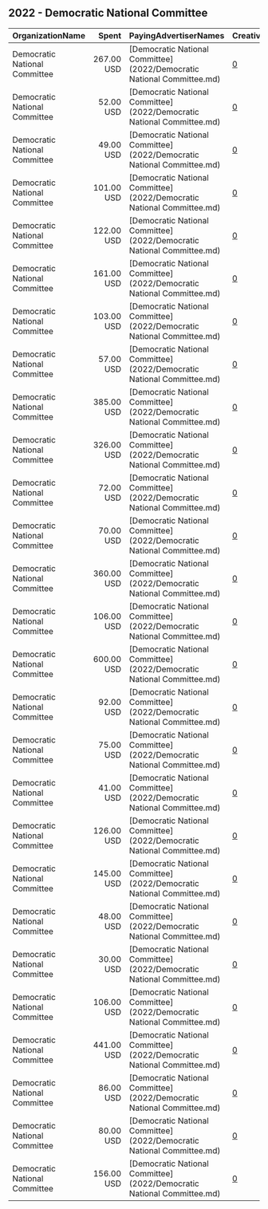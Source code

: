 ## 2022 - Democratic National Committee 
|OrganizationName|Spent|PayingAdvertiserNames|CreativeUrls|Impressions|Genders|AgeBrackets|CountryCodes|BillingAddresses|CandidateBallotInformation|
|:---|---:|:---|:---|---:|:---|:---|:---|:---|:---|
|Democratic National Committee|267.00 USD|[Democratic National Committee](2022/Democratic National Committee.md)|[0](https://www.snap.com/political-ads/asset/856ad0776a04e4433eac6449bc013dc9d8be4975970971a0788ddd3649e56654?mediaType=png)|20,380||18+|united states|"131 16th Street NE,Washington,20003,US"||
|Democratic National Committee|52.00 USD|[Democratic National Committee](2022/Democratic National Committee.md)|[0](https://www.snap.com/political-ads/asset/0e7dcd83ca4bb2a9b6338acc2826bd2282e2a2fb0f1a75fa7a24270859a737ed?mediaType=png)|3,181||18+|united states|"131 16th Street NE,Washington,20003,US"||
|Democratic National Committee|49.00 USD|[Democratic National Committee](2022/Democratic National Committee.md)|[0](https://www.snap.com/political-ads/asset/403c24915ca6e9b102e10744534139236ce6ce9ca79bf8a611ba1d3c4ecb4f85?mediaType=png)|3,969||18+|united states|"131 16th Street NE,Washington,20003,US"||
|Democratic National Committee|101.00 USD|[Democratic National Committee](2022/Democratic National Committee.md)|[0](https://www.snap.com/political-ads/asset/4911906c49a0c6320eca04ba4a2304cac2097161f035db6361311389b113ae49?mediaType=mp4)|4,144||18+|united states|"131 16th Street NE,Washington,20003,US"|Democratic National Committee|
|Democratic National Committee|122.00 USD|[Democratic National Committee](2022/Democratic National Committee.md)|[0](https://www.snap.com/political-ads/asset/4df7ea9ba5d93143be1e10ea0fae0d8d8de7cdce73838b49f95cb55862c53b26?mediaType=png)|8,969||18+|united states|"131 16th Street NE,Washington,20003,US"||
|Democratic National Committee|161.00 USD|[Democratic National Committee](2022/Democratic National Committee.md)|[0](https://www.snap.com/political-ads/asset/c36bdcdc5acc69fe4a260ba94e271a5924a9af4333da548f0ce0ee75094598f4?mediaType=mp4)|27,956||18+|united states|"131 16th Street NE,Washington,20003,US"|Democratic National Committee|
|Democratic National Committee|103.00 USD|[Democratic National Committee](2022/Democratic National Committee.md)|[0](https://www.snap.com/political-ads/asset/0e7dcd83ca4bb2a9b6338acc2826bd2282e2a2fb0f1a75fa7a24270859a737ed?mediaType=png)|8,505||18+|united states|"131 16th Street NE,Washington,20003,US"||
|Democratic National Committee|57.00 USD|[Democratic National Committee](2022/Democratic National Committee.md)|[0](https://www.snap.com/political-ads/asset/4df7ea9ba5d93143be1e10ea0fae0d8d8de7cdce73838b49f95cb55862c53b26?mediaType=png)|3,449||18+|united states|"131 16th Street NE,Washington,20003,US"||
|Democratic National Committee|385.00 USD|[Democratic National Committee](2022/Democratic National Committee.md)|[0](https://www.snap.com/political-ads/asset/0e7dcd83ca4bb2a9b6338acc2826bd2282e2a2fb0f1a75fa7a24270859a737ed?mediaType=png)|31,105||18+|united states|"131 16th Street NE,Washington,20003,US"||
|Democratic National Committee|326.00 USD|[Democratic National Committee](2022/Democratic National Committee.md)|[0](https://www.snap.com/political-ads/asset/0be2b0911d3d5d1b1a318b5bb6ecfe1deef2a066d3babea4cd37441b24e5b2c1?mediaType=mp4)|11,896||18+|united states|"131 16th Street NE,Washington,20003,US"|Democratic National Committee|
|Democratic National Committee|72.00 USD|[Democratic National Committee](2022/Democratic National Committee.md)|[0](https://www.snap.com/political-ads/asset/0e7dcd83ca4bb2a9b6338acc2826bd2282e2a2fb0f1a75fa7a24270859a737ed?mediaType=png)|5,846||18+|united states|"131 16th Street NE,Washington,20003,US"||
|Democratic National Committee|70.00 USD|[Democratic National Committee](2022/Democratic National Committee.md)|[0](https://www.snap.com/political-ads/asset/0e7dcd83ca4bb2a9b6338acc2826bd2282e2a2fb0f1a75fa7a24270859a737ed?mediaType=png)|5,550||18+|united states|"131 16th Street NE,Washington,20003,US"||
|Democratic National Committee|360.00 USD|[Democratic National Committee](2022/Democratic National Committee.md)|[0](https://www.snap.com/political-ads/asset/0e7dcd83ca4bb2a9b6338acc2826bd2282e2a2fb0f1a75fa7a24270859a737ed?mediaType=png)|24,751||18+|united states|"131 16th Street NE,Washington,20003,US"||
|Democratic National Committee|106.00 USD|[Democratic National Committee](2022/Democratic National Committee.md)|[0](https://www.snap.com/political-ads/asset/856ad0776a04e4433eac6449bc013dc9d8be4975970971a0788ddd3649e56654?mediaType=png)|6,239||18+|united states|"131 16th Street NE,Washington,20003,US"||
|Democratic National Committee|600.00 USD|[Democratic National Committee](2022/Democratic National Committee.md)|[0](https://www.snap.com/political-ads/asset/70a74a118bb38e185e9daa7e427e68f61a7f62aeb8216e7fd4e43bedebfe3b33?mediaType=mp4)|39,642||18+|united states|"131 16th Street NE,Washington,20003,US"||
|Democratic National Committee|92.00 USD|[Democratic National Committee](2022/Democratic National Committee.md)|[0](https://www.snap.com/political-ads/asset/c36bdcdc5acc69fe4a260ba94e271a5924a9af4333da548f0ce0ee75094598f4?mediaType=mp4)|15,999||18+|united states|"131 16th Street NE,Washington,20003,US"|Democratic National Committee|
|Democratic National Committee|75.00 USD|[Democratic National Committee](2022/Democratic National Committee.md)|[0](https://www.snap.com/political-ads/asset/6e9af789b853f0e215cf2696a35b3657c91e75a047902f20c1f61f902b1b51c8?mediaType=mp4)|12,041||18+|united states|"131 16th Street NE,Washington,20003,US"|Democratic National Committee|
|Democratic National Committee|41.00 USD|[Democratic National Committee](2022/Democratic National Committee.md)|[0](https://www.snap.com/political-ads/asset/0e7dcd83ca4bb2a9b6338acc2826bd2282e2a2fb0f1a75fa7a24270859a737ed?mediaType=png)|2,618||18+|united states|"131 16th Street NE,Washington,20003,US"||
|Democratic National Committee|126.00 USD|[Democratic National Committee](2022/Democratic National Committee.md)|[0](https://www.snap.com/political-ads/asset/4df7ea9ba5d93143be1e10ea0fae0d8d8de7cdce73838b49f95cb55862c53b26?mediaType=png)|9,251||18+|united states|"131 16th Street NE,Washington,20003,US"||
|Democratic National Committee|145.00 USD|[Democratic National Committee](2022/Democratic National Committee.md)|[0](https://www.snap.com/political-ads/asset/6e9af789b853f0e215cf2696a35b3657c91e75a047902f20c1f61f902b1b51c8?mediaType=mp4)|24,342||18+|united states|"131 16th Street NE,Washington,20003,US"|Democratic National Committee|
|Democratic National Committee|48.00 USD|[Democratic National Committee](2022/Democratic National Committee.md)|[0](https://www.snap.com/political-ads/asset/0e7dcd83ca4bb2a9b6338acc2826bd2282e2a2fb0f1a75fa7a24270859a737ed?mediaType=png)|2,818||18+|united states|"131 16th Street NE,Washington,20003,US"||
|Democratic National Committee|30.00 USD|[Democratic National Committee](2022/Democratic National Committee.md)|[0](https://www.snap.com/political-ads/asset/0e7dcd83ca4bb2a9b6338acc2826bd2282e2a2fb0f1a75fa7a24270859a737ed?mediaType=png)|2,621||18+|united states|"131 16th Street NE,Washington,20003,US"||
|Democratic National Committee|106.00 USD|[Democratic National Committee](2022/Democratic National Committee.md)|[0](https://www.snap.com/political-ads/asset/403c24915ca6e9b102e10744534139236ce6ce9ca79bf8a611ba1d3c4ecb4f85?mediaType=png)|8,298||18+|united states|"131 16th Street NE,Washington,20003,US"||
|Democratic National Committee|441.00 USD|[Democratic National Committee](2022/Democratic National Committee.md)|[0](https://www.snap.com/political-ads/asset/403c24915ca6e9b102e10744534139236ce6ce9ca79bf8a611ba1d3c4ecb4f85?mediaType=png)|25,665||18+|united states|"131 16th Street NE,Washington,20003,US"||
|Democratic National Committee|86.00 USD|[Democratic National Committee](2022/Democratic National Committee.md)|[0](https://www.snap.com/political-ads/asset/856ad0776a04e4433eac6449bc013dc9d8be4975970971a0788ddd3649e56654?mediaType=png)|6,405||18+|united states|"131 16th Street NE,Washington,20003,US"||
|Democratic National Committee|80.00 USD|[Democratic National Committee](2022/Democratic National Committee.md)|[0](https://www.snap.com/political-ads/asset/c36bdcdc5acc69fe4a260ba94e271a5924a9af4333da548f0ce0ee75094598f4?mediaType=mp4)|13,908||18+|united states|"131 16th Street NE,Washington,20003,US"|Democratic National Committee|
|Democratic National Committee|156.00 USD|[Democratic National Committee](2022/Democratic National Committee.md)|[0](https://www.snap.com/political-ads/asset/6e9af789b853f0e215cf2696a35b3657c91e75a047902f20c1f61f902b1b51c8?mediaType=mp4)|26,250||18+|united states|"131 16th Street NE,Washington,20003,US"|Democratic National Committee|
